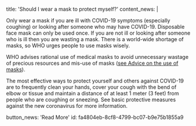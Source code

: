 title: 'Should I wear a mask to protect myself?'
content_news: |
  <p>Only wear a mask if you are ill with COVID-19 symptoms (especially coughing) or looking after someone who may have COVID-19. Disposable face mask can only be used once. If you are not ill or looking after someone who is ill then you are wasting a mask. There is a world-wide shortage of masks, so WHO urges people to use masks wisely.
  </p>
  <p>WHO advises rational use of medical masks to avoid unnecessary wastage of precious resources and mis-use of masks (<a href="https://www.who.int/emergencies/diseases/novel-coronavirus-2019/advice-for-public/when-and-how-to-use-masks" target="_blank">see Advice on the use of masks</a>).
  </p>
  <p>The most effective ways to protect yourself and others against COVID-19 are to frequently clean your hands, cover your cough with the bend of elbow or tissue and maintain a distance of at least 1 meter (3 feet) from people who are coughing or sneezing. See basic protective measures against the new coronavirus for more information.
  </p>
button_news: 'Read More'
id: fa4804eb-8cf8-4799-bc07-b9e75b1855a9
